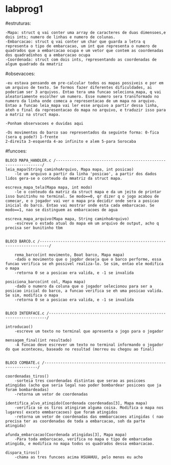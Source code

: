 # labprog1
#estruturas:

	-Mapa: struct q vai conter uma array de caracteres de duas dimensoes,e dois ints; numero de linhas e numero de colunas.
	-Embarcacao: struct q vai conter um char que guarda a letra q representa o tipo de embarcacao, um int que representa o numero de quadrados que a embarcacao ocupa e um vetor que contem as coordenadas dos quadradinhos q a embarcacao ocupa
	-Coordenada: struct com dois ints, representando as coordenadas de algum quadrado da mmatriz
	
#obsevacoes:

	-eu estava pensando em pre-calcular todos os mapas possiveis e por em um arquivo de texto. Se formos fazer diferentes dificuldades, ai poderiam ser 3 arquivos. Entao tera uma funcao seleciona_mapa, q vai aleatoriamente escolher um numero. Esse numero sera transformado no numero da linha onde comeca a representacao de um mapa no arquivo. Entao a funcao leia_mapa vai ler esse arquivo a partir dessa linha, ateh o final da representacao do mapa no arquivo, e traduzir isso para a matriz na struct mapa.

	-Ponham observacoes e duvidas aqui

	-Os movimentos do barco sao representados da seguinte forma: 0-fica (sera q pode?) 1-frente
	2-direita 3-esquerda 4-ao infinito e alem 5-para Sorocaba

#funcoes:

	BLOCO MAPA_HANDLER.c /----------------------------------------------------------------/
	leia_mapa(String caminhoArquivo, Mapa mapa, int posicao)
		-le um arquivo a partir da linha 'posicao', a partir dos dados lidos gera-se o conteudo da mmatriz da struct mapa.

	escreva_mapa_tela(Mapa mapa, int modo)
		-le o conteudo da matriz da struct mapa e da um jeito de printar isso bunitinhu no terminal. Se modo==0, qr dizer q o jogo acabou de comecar, e o jogador vai ver o mapa pra decidir onde sera a posicao inicial do barco. Entao vai mostrar onde esta cada embarcacao. Se modo==1, nao se distinguem as embarcacoes de agua
	
	escreva_mapa_arquivo(Mapa mapa, String caminhoArquivo)
		-escreve o estado atual do mapa em um arquivo de output, acho q precisa ser bunitinho tbm


	BLOCO BARCO.c /--------------------------------------------------------------------------/

		rema_barco(int movimento, Boat barco, Mapa mapa)
		-dado o movimento que o jogdor deseja que o barco performe, essa funcao verifica se eh possivel realiza-lo. Se sim, entao ele modifica o mapa
		-retorna 0 se a posicao era valida, e -1 se invalida

	posiciona_barco(int col, Mapa mapa)
		-dado o numero da coluna que o jogador selecionou para ser a posicao inicial do barco, a funcao verifica se eh uma posicao valida. Se sim, modifica o mapa
		-retorna 0 se a posicao era valida, e -1 se invalida
	

	BLOCO INTERFACE.c /---------------------------------------------------------------------/

	introducao()
		-escreve um texto no terminal que apresenta o jogo para o jogador

	mensagem_final(int resultado)
		-A funcao deve escrever um texto no terminal informando o jogador do que aconteceu, baseado no resultad (morreu ou chegou ao final)
	

	BLOCO COMBATE.c /-------------------------------------------------------------------/
	
	coordenadas_tiros()
		-sorteia tres coordenadas distintas que serao as posicoes atingidas (acho que seria legal nao poder bombardear posicoes que ja foram bombardeadas)
		-retorna um vetor de coordenadas
	
	identifica_alvo_atingido(Coordenada coordenadas[3], Mapa mapa)
		-verifica se os tiros atingiram alguma coisa. Modifica o mapa nos lugares( exceto emmbarcacoes) que foram atingidos
		-retorna um vetor de coordenadas das emmbarcacoes atingidas ( nao precisa ter as coordenadas de toda a embarcacao, soh da parte atingida)

	afunda_embarcacao(Coordenada atingidas[3], Mapa mapa)
		-Para toda embarcacao, verifica no mapa o tipo de embarcadao atingida, e modifica no mapa todos os quadrados dessa embarcacao.

	dispara_tiros() 
		-chama as tres funcoes acima HSUAHUU, pelo menos eu acho
